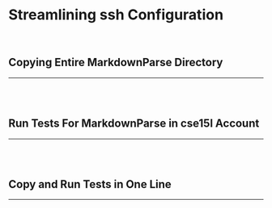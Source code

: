 # Streamlining ssh Configuration

<br>

## Copying Entire MarkdownParse Directory
---

<br> <br>

## Run Tests For MarkdownParse in cse15l Account
---

<br><br>

## Copy and Run Tests in One Line
---

<br><br><br>
